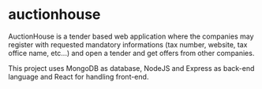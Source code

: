 ﻿# auctionhouse

AuctionHouse is a tender based web application where the companies may register with requested mandatory informations (tax number, website, tax office name, etc...) and open a tender and get offers from other companies. 

This project uses MongoDB as database, NodeJS and Express as back-end language and React for handling front-end. 
